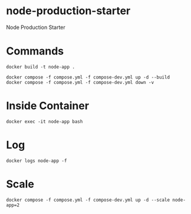# node-production-starter

Node Production Starter

# Commands

```
docker build -t node-app .
```

```
docker compose -f compose.yml -f compose-dev.yml up -d --build
docker compose -f compose.yml -f compose-dev.yml down -v
```

# Inside Container

```
docker exec -it node-app bash
```

# Log

```
docker logs node-app -f
```

# Scale

```
docker compose -f compose.yml -f compose-dev.yml up -d --scale node-app=2
```
